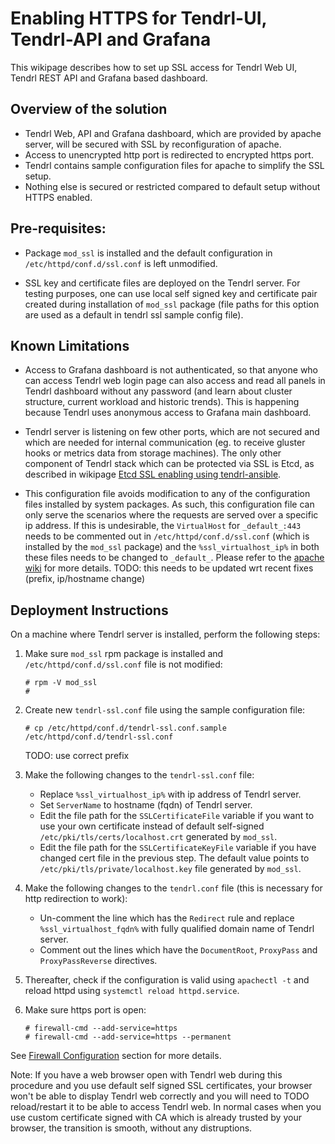 # Enabling HTTPS for Tendrl-UI, Tendrl-API and Grafana

This wikipage describes how to set up SSL access for Tendrl Web UI, Tendrl REST
API and Grafana based dashboard.

## Overview of the solution

* Tendrl Web, API and Grafana dashboard, which are provided by apache server,
  will be secured with SSL by reconfiguration of apache.
* Access to unencrypted http port is redirected to encrypted https port.
* Tendrl contains sample configuration files for apache to simplify the SSL
  setup.
* Nothing else is secured or restricted compared to default setup without
  HTTPS enabled.

## Pre-requisites:

* Package `mod_ssl` is installed and the default configuration
  in `/etc/httpd/conf.d/ssl.conf` is left unmodified.

* SSL key and certificate files are deployed on the Tendrl server.
  For testing purposes, one can use local self signed key and certificate
  pair created during installation of `mod_ssl` package (file paths for this
  option are used as a default in tendrl ssl sample config file).

## Known Limitations

* Access to Grafana dashboard is not authenticated, so that anyone who can
  access Tendrl web login page can also access and read all panels in Tendrl
  dashboard without any password (and learn about cluster structure, current
  workload and historic trends). This is happening because Tendrl uses
  anonymous access to Grafana main dashboard.

* Tendrl server is listening on few other ports, which are not secured and
  which are needed for internal communication (eg. to receive gluster hooks or
  metrics data from storage machines). The only other component of Tendrl stack
  which can be protected via SSL is Etcd, as described in wikipage
  [Etcd SSL enabling using tendrl-ansible](https://github.com/Tendrl/documentation/wiki/Etcd-SSL-configuration-using-tendrl-ansible).

* This configuration file avoids modification to any of the configuration files
  installed by system packages. As such, this configuration file can only serve
  the scenarios where the requests are served over a specific ip address. If
  this is undesirable, the `VirtualHost` for `_default_:443` needs to be
  commented out in `/etc/httpd/conf.d/ssl.conf` (which is installed by the
  `mod_ssl` package) and the `%ssl_virtualhost_ip%` in both these files needs
  to be changed to `_default_`.
  Please refer to the [apache
  wiki](https://wiki.apache.org/httpd/NameBasedSSLVHosts) for more details.
  TODO: this needs to be updated wrt recent fixes (prefix, ip/hostname change)

## Deployment Instructions

On a machine where Tendrl server is installed, perform the following steps:

1. Make sure `mod_ssl` rpm package is installed and
   `/etc/httpd/conf.d/ssl.conf` file is not modified:

   ```
   # rpm -V mod_ssl
   #
   ```

1. Create new `tendrl-ssl.conf` file using the sample configuration file:

   ```
   # cp /etc/httpd/conf.d/tendrl-ssl.conf.sample /etc/httpd/conf.d/tendrl-ssl.conf
   ```

   TODO: use correct prefix

1. Make the following changes to the `tendrl-ssl.conf` file:

    * Replace `%ssl_virtualhost_ip%` with ip address of Tendrl server.
    * Set `ServerName` to hostname (fqdn) of Tendrl server.
    * Edit the file path for the `SSLCertificateFile` variable if you want to
      use your own certificate instead of
      default self-signed `/etc/pki/tls/certs/localhost.crt` generated by
      `mod_ssl`.
    * Edit the file path for the `SSLCertificateKeyFile` variable if you have
      changed cert file in the previous step.
      The default value points to `/etc/pki/tls/private/localhost.key` file
      generated by `mod_ssl`.

1. Make the following changes to the `tendrl.conf` file (this is necessary for
   http redirection to work):

    * Un-comment the line which has the `Redirect` rule and replace
      `%ssl_virtualhost_fqdn%` with fully qualified domain name of Tendrl
      server.
    * Comment out the lines which have the `DocumentRoot`, `ProxyPass` and
      `ProxyPassReverse` directives.

1. Thereafter, check if the configuration is valid using `apachectl -t` and
reload httpd using `systemctl reload httpd.service`.

1. Make sure https port is open:

   ```
   # firewall-cmd --add-service=https
   # firewall-cmd --add-service=https --permanent
   ```

See [Firewall Configuration]() section for more details.

Note: If you have a web browser open with Tendrl web during this procedure and
you use default self signed SSL certificates, your browser won't be able to
display Tendrl web correctly and you will need to TODO reload/restart it to
be able to access Tendrl web. In normal cases when you use custom certificate
signed with CA which is already trusted by your browser, the transition is
smooth, without any distruptions.
